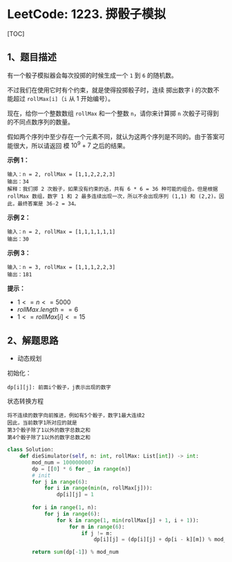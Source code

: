 # LeetCode: 1223. 掷骰子模拟

[TOC]

## 1、题目描述

有一个骰子模拟器会每次投掷的时候生成一个 `1` 到 `6` 的随机数。

不过我们在使用它时有个约束，就是使得投掷骰子时，连续 掷出数字 i 的次数不能超过 `rollMax[i]`（`i` 从 1 开始编号）。

现在，给你一个整数数组 `rollMax` 和一个整数 `n`，请你来计算掷 `n` 次骰子可得到的不同点数序列的数量。

假如两个序列中至少存在一个元素不同，就认为这两个序列是不同的。由于答案可能很大，所以请返回 模 $10^9 + 7$ 之后的结果。

 

**示例 1：**

```
输入：n = 2, rollMax = [1,1,2,2,2,3]
输出：34
解释：我们掷 2 次骰子，如果没有约束的话，共有 6 * 6 = 36 种可能的组合。但是根据 rollMax 数组，数字 1 和 2 最多连续出现一次，所以不会出现序列 (1,1) 和 (2,2)。因此，最终答案是 36-2 = 34。
```


**示例 2：**

```
输入：n = 2, rollMax = [1,1,1,1,1,1]
输出：30
```


**示例 3：**

```
输入：n = 3, rollMax = [1,1,1,2,2,3]
输出：181
```

**提示：**

-   $1 <= n <= 5000$
-   $rollMax.length == 6$
-   $1 <= rollMax[i] <= 15$



## 2、解题思路

-   动态规划

初始化：

```
dp[i][j]: 前面i个骰子，j表示出现的数字 
```

状态转换方程

```
将不连续的数字向前推进，例如有5个骰子，数字1最大连续2
因此，当前数字1所对应的就是
第3个骰子除了1以外的数字总数之和
第4个骰子除了1以外的数字总数之和
```



```python
class Solution:
    def dieSimulator(self, n: int, rollMax: List[int]) -> int:
        mod_num = 1000000007
        dp = [[0] * 6 for _ in range(n)]
        # init
        for j in range(6):
            for i in range(min(n, rollMax[j])):
                dp[i][j] = 1
                
        for i in range(1, n):
            for j in range(6):
                for k in range(1, min(rollMax[j] + 1, i + 1)):
                    for m in range(6):
                        if j != m:
                            dp[i][j] = (dp[i][j] + dp[i - k][m]) % mod_num

        return sum(dp[-1]) % mod_num
```

